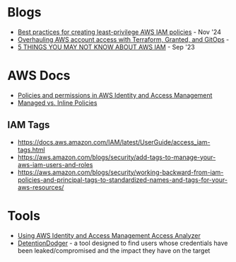 # Blogs
- [Best practices for creating least-privilege AWS IAM policies](https://www.datadoghq.com/blog/iam-least-privilege/) - Nov '24
- [Overhauling AWS account access with Terraform, Granted, and GitOps](https://www.duckbillgroup.com/blog/overhauling-aws-account-access-with-terraform-granted-and-gitops/) - 
- [5 THINGS YOU MAY NOT KNOW ABOUT AWS IAM](https://blog.revolve.team/2023/09/21/5-things-about-aws-iam/) - Sep '23

# AWS Docs
- [Policies and permissions in AWS Identity and Access Management](https://docs.aws.amazon.com/IAM/latest/UserGuide/access_policies.html)
- [Managed vs. Inline Policies](https://docs.aws.amazon.com/IAM/latest/UserGuide/access_policies_managed-vs-inline.html)

## IAM Tags
- https://docs.aws.amazon.com/IAM/latest/UserGuide/access_iam-tags.html 
- https://aws.amazon.com/blogs/security/add-tags-to-manage-your-aws-iam-users-and-roles
- https://aws.amazon.com/blogs/security/working-backward-from-iam-policies-and-principal-tags-to-standardized-names-and-tags-for-your-aws-resources/

# Tools
- [Using AWS Identity and Access Management Access Analyzer](https://docs.aws.amazon.com/IAM/latest/UserGuide/what-is-access-analyzer.html)
- [DetentionDodger](https://github.com/Permiso-io-tools/DetentionDodger) - a tool designed to find users whose credentials have been leaked/compromised and the impact they have on the target
